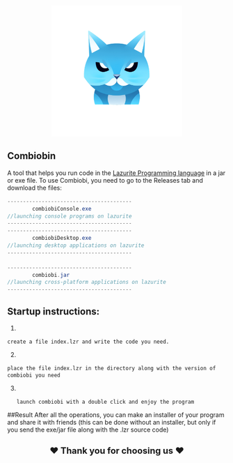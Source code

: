 <div align="center">
  <img src="branding\combiobi.png" width="300" alt="">
</div>

## Combiobin
A tool that helps you run code in the <a href="https://github.com/ArtyomKingmang/Lazurite">Lazurite Programming language</a> in a jar or exe file.
To use Combiobi, you need to go to the Releases tab and download the files:

```java
----------------------------------------
        combiobiConsole.exe
//launching console programs on lazurite
----------------------------------------
----------------------------------------
        combiobiDesktop.exe
//launching desktop applications on lazurite
----------------------------------------

----------------------------------------
        combiobi.jar
//launching cross-platform applications on lazurite
----------------------------------------
```


## Startup instructions:

1)
```
create a file index.lzr and write the code you need.
```
2) 
```
place the file index.lzr in the directory along with the version of combiobi you need
```
3) 
```
   launch combiobi with a double click and enjoy the program
```
##Result
After all the operations, you can make an installer of your program and share it with friends (this can be done without an installer, but only if you send the exe/jar file along with the .lzr source code)


<h1 align="middle" style="font-size: 20px;">❤ Thank you for choosing us ❤</h1>
